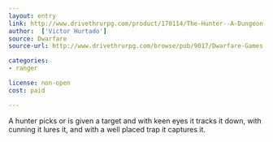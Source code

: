 ```yaml
---
layout: entry
link: http://www.drivethrurpg.com/product/170114/The-Hunter--A-Dungeon-World-Playbook
author:  ['Victor Hurtado']
source: Dwarfare
source-url: http://www.drivethrurpg.com/browse/pub/9017/Dwarfare-Games

categories:
- ranger

license: non-open
cost: paid

---
```


A hunter picks or is given a target and with keen eyes it tracks it down, with cunning it lures it, and with a well placed trap it captures it.
